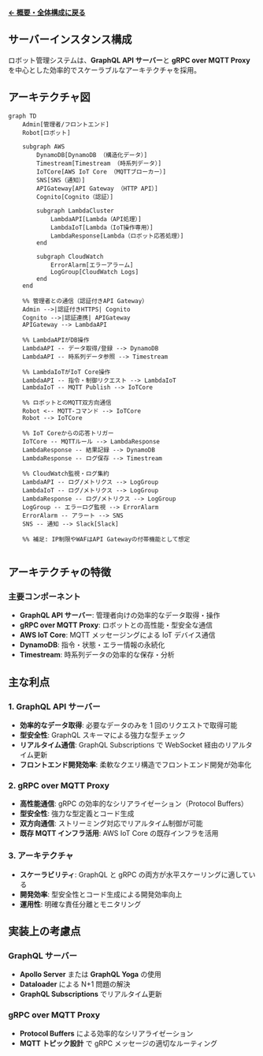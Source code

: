 **[← 概要・全体構成に戻る](./index.md)**

## サーバーインスタンス構成

ロボット管理システムは、**GraphQL API サーバー**と **gRPC over MQTT Proxy** を中心とした効率的でスケーラブルなアーキテクチャを採用。

## アーキテクチャ図

```mermaid
graph TD
    Admin[管理者/フロントエンド]
    Robot[ロボット]

    subgraph AWS
        DynamoDB[DynamoDB （構造化データ）]
        Timestream[Timestream （時系列データ）]
        IoTCore[AWS IoT Core （MQTTブローカー）]
        SNS[SNS（通知）]
        APIGateway[API Gateway （HTTP API）]
        Cognito[Cognito（認証）]

        subgraph LambdaCluster
            LambdaAPI[Lambda（API処理）]
            LambdaIoT[Lambda（IoT操作専用）]
            LambdaResponse[Lambda（ロボット応答処理）]
        end

        subgraph CloudWatch
            ErrorAlarm[エラーアラーム]
            LogGroup[CloudWatch Logs]
        end
    end

    %% 管理者との通信（認証付きAPI Gateway）
    Admin -->|認証付きHTTPS| Cognito
    Cognito -->|認証連携| APIGateway
    APIGateway --> LambdaAPI

    %% LambdaAPIがDB操作
    LambdaAPI -- データ取得/登録 --> DynamoDB
    LambdaAPI -- 時系列データ参照 --> Timestream

    %% LambdaIoTがIoT Core操作
    LambdaAPI -- 指令・制御リクエスト --> LambdaIoT
    LambdaIoT -- MQTT Publish --> IoTCore

    %% ロボットとのMQTT双方向通信
    Robot <-- MQTT-コマンド --> IoTCore
    Robot --> IoTCore

    %% IoT Coreからの応答トリガー
    IoTCore -- MQTTルール --> LambdaResponse
    LambdaResponse -- 結果記録 --> DynamoDB
    LambdaResponse -- ログ保存 --> Timestream

    %% CloudWatch監視・ログ集約
    LambdaAPI -- ログ/メトリクス --> LogGroup
    LambdaIoT -- ログ/メトリクス --> LogGroup
    LambdaResponse -- ログ/メトリクス --> LogGroup
    LogGroup -- エラーログ監視 --> ErrorAlarm
    ErrorAlarm -- アラート --> SNS
    SNS -- 通知 --> Slack[Slack]

    %% 補足: IP制限やWAFはAPI Gatewayの付帯機能として想定


```

## アーキテクチャの特徴

### 主要コンポーネント

- **GraphQL API サーバー**: 管理者向けの効率的なデータ取得・操作
- **gRPC over MQTT Proxy**: ロボットとの高性能・型安全な通信
- **AWS IoT Core**: MQTT メッセージングによる IoT デバイス通信
- **DynamoDB**: 指令・状態・エラー情報の永続化
- **Timestream**: 時系列データの効率的な保存・分析

## 主な利点

### 1. **GraphQL API サーバー**

- **効率的なデータ取得**: 必要なデータのみを 1 回のリクエストで取得可能
- **型安全性**: GraphQL スキーマによる強力な型チェック
- **リアルタイム通信**: GraphQL Subscriptions で WebSocket 経由のリアルタイム更新
- **フロントエンド開発効率**: 柔軟なクエリ構造でフロントエンド開発が効率化

### 2. **gRPC over MQTT Proxy**
- **高性能通信**: gRPC の効率的なシリアライゼーション（Protocol Buffers）
- **型安全性**: 強力な型定義とコード生成
- **双方向通信**: ストリーミング対応でリアルタイム制御が可能
- **既存 MQTT インフラ活用**: AWS IoT Core の既存インフラを活用

### 3. **アーキテクチャ**

- **スケーラビリティ**: GraphQL と gRPC の両方が水平スケーリングに適している
- **開発効率**: 型安全性とコード生成による開発効率向上
- **運用性**: 明確な責任分離とモニタリング

## 実装上の考慮点

### GraphQL サーバー

- **Apollo Server** または **GraphQL Yoga** の使用
- **Dataloader** による N+1 問題の解決
- **GraphQL Subscriptions** でリアルタイム更新

### gRPC over MQTT Proxy

- **Protocol Buffers** による効率的なシリアライゼーション
- **MQTT トピック設計** で gRPC メッセージの適切なルーティング

